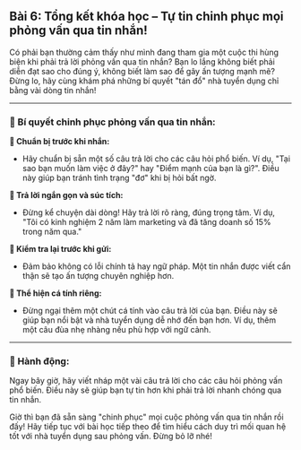 ## Bài 6: Tổng kết khóa học – Tự tin chinh phục mọi phỏng vấn qua tin nhắn!

Có phải bạn thường cảm thấy như mình đang tham gia một cuộc thi hùng biện khi phải trả lời phỏng vấn qua tin nhắn? Bạn lo lắng không biết phải diễn đạt sao cho đúng ý, không biết làm sao để gây ấn tượng mạnh mẽ? Đừng lo, hãy cùng khám phá những bí quyết "tán đổ" nhà tuyển dụng chỉ bằng vài dòng tin nhắn!

---

### 📌 Bí quyết chinh phục phỏng vấn qua tin nhắn:

**🔹 Chuẩn bị trước khi nhắn:**
- Hãy chuẩn bị sẵn một số câu trả lời cho các câu hỏi phổ biến. Ví dụ, "Tại sao bạn muốn làm việc ở đây?" hay "Điểm mạnh của bạn là gì?". Điều này giúp bạn tránh tình trạng "đơ" khi bị hỏi bất ngờ.

**🔹 Trả lời ngắn gọn và súc tích:**
- Đừng kể chuyện dài dòng! Hãy trả lời rõ ràng, đúng trọng tâm. Ví dụ, "Tôi có kinh nghiệm 2 năm làm marketing và đã tăng doanh số 15% trong năm qua."

**🔹 Kiểm tra lại trước khi gửi:**
- Đảm bảo không có lỗi chính tả hay ngữ pháp. Một tin nhắn được viết cẩn thận sẽ tạo ấn tượng chuyên nghiệp hơn.

**🔹 Thể hiện cá tính riêng:**
- Đừng ngại thêm một chút cá tính vào câu trả lời của bạn. Điều này sẽ giúp bạn nổi bật và nhà tuyển dụng dễ nhớ đến bạn hơn. Ví dụ, thêm một câu đùa nhẹ nhàng nếu phù hợp với ngữ cảnh.

---

### 🚀 Hành động:

Ngay bây giờ, hãy viết nháp một vài câu trả lời cho các câu hỏi phỏng vấn phổ biến. Điều này sẽ giúp bạn tự tin hơn khi phải trả lời nhanh chóng qua tin nhắn.

Giờ thì bạn đã sẵn sàng "chinh phục" mọi cuộc phỏng vấn qua tin nhắn rồi đấy! Hãy tiếp tục với bài học tiếp theo để tìm hiểu cách duy trì mối quan hệ tốt với nhà tuyển dụng sau phỏng vấn. Đừng bỏ lỡ nhé!
